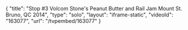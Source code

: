{
    "title": "Stop #3 Volcom Stone's Peanut Butter and Rail Jam Mount St. Bruno, QC 2014",
    "type": "solo",
    "layout": "iframe-static",
    "videoId": "163077",
    "url": "\/tvpembed\/163077"
}